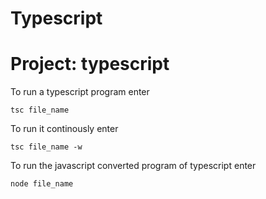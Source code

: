 # Typescript 
# Project: typescript

To run a typescript program enter 
```
tsc file_name
``` 

To run it continously enter
```
tsc file_name -w
``` 

To run the javascript converted program of typescript enter 
```
node file_name
```